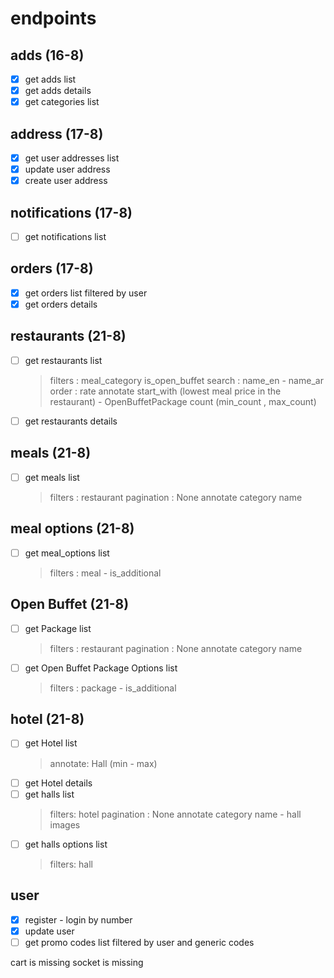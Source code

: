 # endpoints

## adds  (16-8)

* [x] get adds list
* [x] get adds details
* [x] get categories list

## address (17-8)

* [x] get user addresses list
* [x] update user address
* [x] create user address

## notifications (17-8)

* [ ] get notifications list

## orders (17-8)

* [x] get orders list filtered by user
* [x] get orders details

## restaurants (21-8)

* [ ] get restaurants list
    > filters : meal_category is_open_buffet
    > search : name_en - name_ar
    > order : rate
    > annotate start_with (lowest meal price in the restaurant) - OpenBuffetPackage count (min_count , max_count)
* [ ] get restaurants details

## meals  (21-8)

* [ ] get meals list
    > filters : restaurant
    > pagination : None
    > annotate category name

## meal options  (21-8)

* [ ] get meal_options list
    > filters : meal - is_additional

## Open Buffet  (21-8)

* [ ] get Package list
    > filters : restaurant
    > pagination : None
    > annotate category name
* [ ] get Open Buffet Package Options list
    > filters : package - is_additional

## hotel   (21-8)

* [ ] get Hotel list
  > annotate: Hall (min - max)
* [ ] get Hotel details
* [ ] get halls list
    > filters: hotel
    > pagination : None
    > annotate category name  - hall images
* [ ] get halls options list
    > filters: hall

## user

* [X] register - login  by number
* [X] update user
* [ ] get promo codes list filtered by user and generic codes

cart is missing
socket is missing